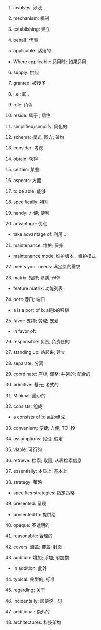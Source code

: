 1. involves: 涉及

2. mechanism: 机制

3. establishing: 建立

4. behalf: 代表

5. applicable: 适用的
  - Where applicable: 适用时; 如果适用

6. supply: 供应

7. granted: 被授予

8. i.e.: 即..

9. role: 角色

10. reside: 属于 ; 居住

11. simplified/simplify: 简化的

12. schema: 模式; 图方; 架构

13. consider: 考虑

14. obtain: 获得

15. certain: 某些

16. aspects: 方面

1. to be able: 能够

18. specifically: 特别

19. handy: 方便; 便利

20. advantage: 优点　
  - take advantage of: 利用...

21. maintenance: 维护; 保养
  - maintenance mode: 维护版本，维护模式

22. meets your needs: 满足您的需求

23. matrix: 矩阵; 基质; 母体
  - feature matrix: 功能列表

24. port: 港口; 端口
  - a is a port of b: a是b的移植

25. favor: 支持; 赞成; 宠爱
  - in favor of: 

26. responsible: 负责; 负责任的

27. standing up: 站起来; 建立

28. separate: 分离

29. coordinate: 座标; 调整; 并列的; 配合的

30. primitive: 基元; 老式的

31. Minimal: 最小的

32. consists: 组成
  - a consists of b: a由b组成

33. convenient: 便捷; 方便; TO-19

34. assumptions: 假设; 假定

35. viable: 可行的

36. retrieve: 检索; 取回; 从表检索信息

37. essentially: 本质上; 基本上

38. strategy: 策略
  - specifies strategies: 指定策略

39. presented: 呈现
  - presented to: 提供给

40. opaque: 不透明的

41. reasonable: 合理的

42. covers: 涵盖; 覆盖; 封面

43. addition: 增加; 添加; 附加物
  - In addition: 此外

44. typical: 典型的; 标准

45. regarding: 关于

46. Incidentally: 顺便说一句

47. additional: 额外的

48. architectures: 科技架构
